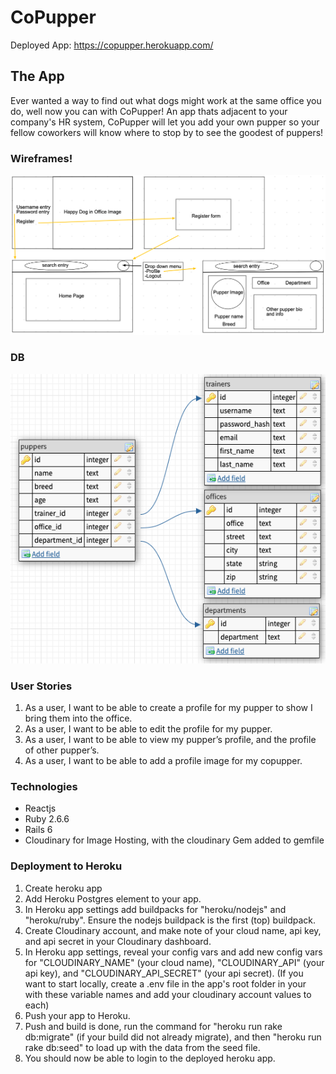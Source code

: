 # CoPupper
Deployed App: https://copupper.herokuapp.com/
## The App
Ever wanted a way to find out what dogs might work at the same office you do, well now you can with CoPupper! An app thats adjacent to your company's HR system, CoPupper will let you add your own pupper so your fellow coworkers will know where to stop by to see the goodest of puppers!

### Wireframes!
![Wirefame](copupper-wireframe-plans.png)

### DB
![DB_Schema](copupper-db-plans.png)

### User Stories
 1. As a user, I want to be able to create a profile for my pupper to show I bring them into the office.
 2. As a user, I want to be able to edit the profile for my pupper.
 3. As a user, I want to be able to view my pupper’s profile, and the profile of other pupper’s.
 4. As a user, I want to be able to add a profile image for my copupper.

### Technologies
- Reactjs
- Ruby 2.6.6
- Rails 6
- Cloudinary for Image Hosting, with the cloudinary Gem added to gemfile

### Deployment to Heroku
 1. Create heroku app
 2. Add Heroku Postgres element to your app.
 3. In Heroku app settings add buildpacks for "heroku/nodejs" and "heroku/ruby".  Ensure the nodejs buildpack is the first (top) buildpack.
 4. Create Cloudinary account, and make note of your cloud name, api key, and api secret in your Cloudinary dashboard.
 5. In Heroku app settings, reveal your config vars and add new config vars for "CLOUDINARY_NAME" (your cloud name), "CLOUDINARY_API" (your api key), and "CLOUDINARY_API_SECRET" (your api secret). (If you want to start locally, create a .env file in the app's root folder in your with these variable names and add your cloudinary account values to each)
 6. Push your app to Heroku.
 7. Push and build is done, run the command for "heroku run rake db:migrate" (if your build did not already migrate), and then "heroku run rake db:seed" to load up with the data from the seed file.
 8. You should now be able to login to the deployed heroku app.
